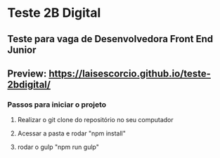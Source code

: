 # Teste 2B Digital

## Teste para vaga de Desenvolvedora Front End Junior

## Preview: https://laisescorcio.github.io/teste-2bdigital/

### Passos para iniciar o projeto

1. Realizar o git clone do repositório no seu computador

2. Acessar a pasta e rodar "npm install"

3. rodar o gulp "npm run gulp"
